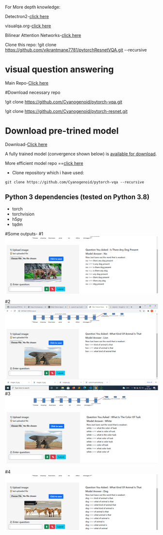 
For More depth knowledge:

Detectron2-[click here](https://github.com/facebookresearch/detectron2)

visualqa.org-[click here](http://vqa.cloudcv.org/)

Bilinear Attention Networks-[click here](https://github.com/Cyanogenoid/vqa-counting)

Clone this repo:
!git clone https://github.com/vikrantmane7781/pytorchResnetVQA.git --recursive

# visual question answering

Main Repo-[Click here](https://github.com/Cyanogenoid)

#Download necessary repo

!git clone https://github.com/Cyanogenoid/pytorch-vqa.git

!git clone https://github.com/Cyanogenoid/pytorch-resnet.git

# Download pre-trined model
Download-[Click here](https://github.com/Cyanogenoid/pytorch-vqa/releases/download/v1.0/2017-08-04_00.55.19.pth)

A fully trained model (convergence shown below) is [available for download][5].

More efficient model repo ==[click here](https://github.com/Cyanogenoid/vqa-counting) 


- Clone repository which i have used:
```
git clone https://github.com/Cyanogenoid/pytorch-vqa --recursive
```

## Python 3 dependencies (tested on Python 3.8)

- torch
- torchvision
- h5py
- tqdm

#Some outputs-
#1
![Alt text](https://github.com/vikrantmane7781/pytorchResnetVQA/blob/main/static/Screenshot%20(15).png?raw=true "Optional Title")

#2
![Alt text](https://github.com/vikrantmane7781/pytorchResnetVQA/blob/main/static/Screenshot%20(16).png?raw=true "Optional Title")
#3
![Alt text](https://github.com/vikrantmane7781/pytorchResnetVQA/blob/main/static/Screenshot%20(17).png?raw=true "Optional Title")

#4
![Alt text](https://github.com/vikrantmane7781/pytorchResnetVQA/blob/main/static/Screenshot%20(14).png?raw=true "Optional Title")

[0]: https://arxiv.org/abs/1704.03162
[1]: https://github.com/pytorch/pytorch
[2]: http://visualqa.org/
[3]: https://github.com/ruotianluo/pytorch-resnet
[4]: http://visualqa.org/vqa_v1_download.html
[5]: https://github.com/Cyanogenoid/pytorch-vqa/releases
